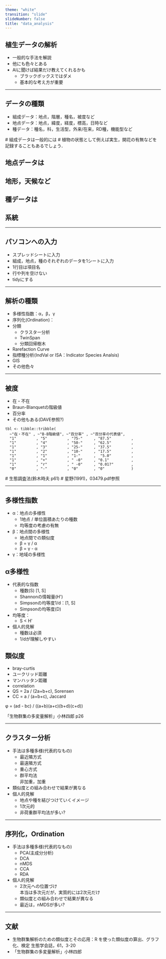 ```yaml
---
theme: "white"
transition: "slide"
slideNumber: false
title: "data_analysis"
---
```


## 植生データの解析

- 一般的な手法を解説
- 他にも色々とある
- AIに聞けば結果だけ教えてくれるかも
  - ブラックボックスではダメ
  - 基本的な考え方が重要

---

## データの種類

- 組成データ：地点，階層，種名，被度など
- 地点データ：地点，緯度，経度，標高，日時など
- 種データ：種名，科，生活型，外来/在来，RD種，機能型など

<aside class="notes">
  # 組成データは一般的には
  # 植物の状態として例えば実生，開花の有無などを記録することもあるでしょう．

  # 地点データは
  # 地形，天候など

  # 種データは
  # 系統
</aside>

---

## パソコンへの入力

- スプレッドシートに入力
- 組成，地点，種のそれぞれのデータを1シートに入力
- 1行目は項目名
- 行や列を空けない
- tidyにする

---

## 解析の種類

- 多様性指数：α，β，γ
- 序列化(Ordination)：
- 分類
    - クラスター分析
    - TwinSpan
    - 分類回帰樹木
- Rarefaction Curve
- 指標種分析(IndVal or ISA：Indicator Species Analsis)
- GIS
- その他色々

---

## 被度

- 在・不在
- Braun-Blanquetの階級値
- 百分率
- その他もある(DAVE参照?)

```{r}
tbl <- tibble::tribble(
  ~"在・不在" , ~"B-B階級値", ~"百分率" , ~"百分率の代表値", 
  "1"         , "5"         , "75-"     , "87.5"         , 
  "1"         , "4"         , "50-"     , "62.5"         , 
  "1"         , "3"         , "25-"     , "37.5"         , 
  "1"         , "2"         , "10-"     , "17.5"         , 
  "1"         , "1"         , "1-"      ,  "5.0"         , 
  "1"         , "+"         , " -0"     , "0.1"          , 
  "1"         , "r"         , " -0"     , "0.01?"        , 
  "0"         , "-"         , "0"       , "0"            )
```


<aside class="notes">
  # 生態調査法(鈴木時夫 p61)
  # 星野(1991)，03479.pdf参照
</aside>

---

## 多様性指数

- α：地点の多様性<br>
  - 1地点 / 単位面積あたりの種数
  - 均等度の考慮の有無
- β：地点間の多様性<br>
  - 地点間での類似度
  - β = γ / α
  - β = γ - α
- γ：地域の多様性

## α多様性

- 代表的な指数
  - 種数(S) [1, S]
  - Shannonの情報量(H')
  - Simpsonの均等度1/d：[1, S]
  - Simpsonの均等度(D)
- 均等度：
  - S < H' 
- 個人的見解
  - 種数は必須
  - 1/dが理解しやすい

## 類似度

- bray-curtis
- ユークリッド距離
- マンハッタン距離
- correlation
- QS = 2a / (2a+b+c), Sorensen
- CC = a / (a+b+c), Jaccard

φ = (ad - bc) / ((a+b)(a+c)(b+d)(c+d))

<aside class="notes">
「生物群集の多変量解析」小林四郎 p26
</aside>

---

## クラスター分析

- 手法は多種多様(代表的なもの)
  - 最近隣方式
  - 最遠隣方式
  - 重心方式
  - 群平均法<br>
    非加重，加重
- 類似度との組み合わせで結果が異なる
- 個人的見解
    - 地点や種を結びつけていくイメージ
  - 1次元的
  - 非荷重群平均法が多い?

---

## 序列化，Ordination

- 手法は多種多様(代表的なもの)
  - PCA(主成分分析)
  - DCA
  - nMDS
  - CCA
  - RDA
- 個人的見解
  - 2次元への位置づけ<br>
  本当は多次元だが，実質的には2次元だけ
  - 類似度との組み合わせで結果が異なる
  - 最近は，nMDSが多い?

---

## 文献

- 生物群集解析のための類似度とその応用：R を使った類似度の算出、グラフ化、検定
  生態学会誌，61，3-20
- 「生物群集の多変量解析」小林四郎


